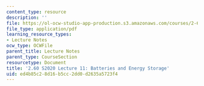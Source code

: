 ```yaml
---
content_type: resource
description: ''
file: https://ol-ocw-studio-app-production.s3.amazonaws.com/courses/2-60j-fundamentals-of-advanced-energy-conversion-spring-2020/ed4b85c28d16b5cc2dd0d2635a5723f4_MIT2_60s20_lec11.pdf
file_type: application/pdf
learning_resource_types:
- Lecture Notes
ocw_type: OCWFile
parent_title: Lecture Notes
parent_type: CourseSection
resourcetype: Document
title: '2.60 S2020 Lecture 11: Batteries and Energy Storage'
uid: ed4b85c2-8d16-b5cc-2dd0-d2635a5723f4
---
```

